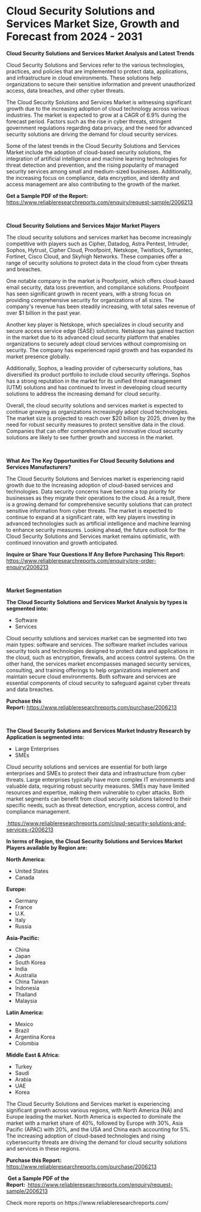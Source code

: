<p><h1>Cloud Security Solutions and Services Market Size, Growth and Forecast from 2024 - 2031</h1></p><p><strong>Cloud Security Solutions and Services Market Analysis and Latest Trends</strong></p>
<p><p>Cloud Security Solutions and Services refer to the various technologies, practices, and policies that are implemented to protect data, applications, and infrastructure in cloud environments. These solutions help organizations to secure their sensitive information and prevent unauthorized access, data breaches, and other cyber threats.</p><p>The Cloud Security Solutions and Services Market is witnessing significant growth due to the increasing adoption of cloud technology across various industries. The market is expected to grow at a CAGR of 6.9% during the forecast period. Factors such as the rise in cyber threats, stringent government regulations regarding data privacy, and the need for advanced security solutions are driving the demand for cloud security services.</p><p>Some of the latest trends in the Cloud Security Solutions and Services Market include the adoption of cloud-based security solutions, the integration of artificial intelligence and machine learning technologies for threat detection and prevention, and the rising popularity of managed security services among small and medium-sized businesses. Additionally, the increasing focus on compliance, data encryption, and identity and access management are also contributing to the growth of the market.</p></p>
<p><strong>Get a Sample PDF of the Report:&nbsp;</strong> <a href="https://www.reliableresearchreports.com/enquiry/request-sample/2006213">https://www.reliableresearchreports.com/enquiry/request-sample/2006213</a></p>
<p>&nbsp;</p>
<p><strong>Cloud Security Solutions and Services Major Market Players</strong></p>
<p><p>The cloud security solutions and services market has become increasingly competitive with players such as Cipher, Datadog, Astra Pentest, Intruder, Sophos, Hytrust, Cipher Cloud, Proofpoint, Netskope, Twistlock, Symantec, Fortinet, Cisco Cloud, and Skyhigh Networks. These companies offer a range of security solutions to protect data in the cloud from cyber threats and breaches.</p><p>One notable company in the market is Proofpoint, which offers cloud-based email security, data loss prevention, and compliance solutions. Proofpoint has seen significant growth in recent years, with a strong focus on providing comprehensive security for organizations of all sizes. The company's revenue has been steadily increasing, with total sales revenue of over $1 billion in the past year.</p><p>Another key player is Netskope, which specializes in cloud security and secure access service edge (SASE) solutions. Netskope has gained traction in the market due to its advanced cloud security platform that enables organizations to securely adopt cloud services without compromising on security. The company has experienced rapid growth and has expanded its market presence globally.</p><p>Additionally, Sophos, a leading provider of cybersecurity solutions, has diversified its product portfolio to include cloud security offerings. Sophos has a strong reputation in the market for its unified threat management (UTM) solutions and has continued to invest in developing cloud security solutions to address the increasing demand for cloud security.</p><p>Overall, the cloud security solutions and services market is expected to continue growing as organizations increasingly adopt cloud technologies. The market size is projected to reach over $20 billion by 2025, driven by the need for robust security measures to protect sensitive data in the cloud. Companies that can offer comprehensive and innovative cloud security solutions are likely to see further growth and success in the market.</p></p>
<p>&nbsp;</p>
<p><strong>What Are The Key Opportunities For Cloud Security Solutions and Services Manufacturers?</strong></p>
<p><p>The Cloud Security Solutions and Services market is experiencing rapid growth due to the increasing adoption of cloud-based services and technologies. Data security concerns have become a top priority for businesses as they migrate their operations to the cloud. As a result, there is a growing demand for comprehensive security solutions that can protect sensitive information from cyber threats. The market is expected to continue to expand at a significant rate, with key players investing in advanced technologies such as artificial intelligence and machine learning to enhance security measures. Looking ahead, the future outlook for the Cloud Security Solutions and Services market remains optimistic, with continued innovation and growth anticipated.</p></p>
<p><strong>Inquire or Share Your Questions If Any Before Purchasing This Report:</strong> <a href="https://www.reliableresearchreports.com/enquiry/pre-order-enquiry/2006213">https://www.reliableresearchreports.com/enquiry/pre-order-enquiry/2006213</a></p>
<p>&nbsp;</p>
<p><strong>Market Segmentation</strong></p>
<p><strong>The Cloud Security Solutions and Services Market Analysis by types is segmented into:</strong></p>
<p><ul><li>Software</li><li>Services</li></ul></p>
<p><p>Cloud security solutions and services market can be segmented into two main types: software and services. The software market includes various security tools and technologies designed to protect data and applications in the cloud, such as encryption, firewalls, and access control systems. On the other hand, the services market encompasses managed security services, consulting, and training offerings to help organizations implement and maintain secure cloud environments. Both software and services are essential components of cloud security to safeguard against cyber threats and data breaches.</p></p>
<p><strong>Purchase this Report:&nbsp;</strong><a href="https://www.reliableresearchreports.com/purchase/2006213">https://www.reliableresearchreports.com/purchase/2006213</a></p>
<p>&nbsp;</p>
<p><strong>The Cloud Security Solutions and Services Market Industry Research by Application is segmented into:</strong></p>
<p><ul><li>Large Enterprises</li><li>SMEs</li></ul></p>
<p><p>Cloud security solutions and services are essential for both large enterprises and SMEs to protect their data and infrastructure from cyber threats. Large enterprises typically have more complex IT environments and valuable data, requiring robust security measures. SMEs may have limited resources and expertise, making them vulnerable to cyber attacks. Both market segments can benefit from cloud security solutions tailored to their specific needs, such as threat detection, encryption, access control, and compliance management.</p></p>
<p><a href="https://www.reliableresearchreports.com/cloud-security-solutions-and-services-r2006213">&nbsp;https://www.reliableresearchreports.com/cloud-security-solutions-and-services-r2006213</a></p>
<p><strong>In terms of Region, the Cloud Security Solutions and Services Market Players available by Region are:</strong></p>
<p>
    <p> <strong> North America: </strong>
        <ul>
            <li>United States</li>
            <li>Canada</li>
        </ul>
        </p> 
    <p> <strong> Europe: </strong>
        <ul>
            <li>Germany</li>
            <li>France</li>
            <li>U.K.</li>
            <li>Italy</li>
            <li>Russia</li>
        </ul>
        </p> 
    <p> <strong> Asia-Pacific: </strong>
        <ul>
            <li>China</li>
            <li>Japan</li>
            <li>South Korea</li>
            <li>India</li>
            <li>Australia</li>
            <li>China Taiwan</li>
            <li>Indonesia</li>
            <li>Thailand</li>
            <li>Malaysia</li>
        </ul>
        </p> 
    <p> <strong> Latin America: </strong>
        <ul>
            <li>Mexico</li>
            <li>Brazil</li>
            <li>Argentina Korea</li>
            <li>Colombia</li>
        </ul>
        </p> 
    <p> <strong> Middle East & Africa: </strong>
        <ul>
            <li>Turkey</li>
            <li>Saudi</li>
            <li>Arabia</li>
            <li>UAE</li>
            <li>Korea</li>
        </ul>
    </p>
    </p>
<p><p>The Cloud Security Solutions and Services market is experiencing significant growth across various regions, with North America (NA) and Europe leading the market. North America is expected to dominate the market with a market share of 40%, followed by Europe with 30%, Asia Pacific (APAC) with 20%, and the USA and China each accounting for 5%. The increasing adoption of cloud-based technologies and rising cybersecurity threats are driving the demand for cloud security solutions and services in these regions.</p></p>
<p><strong>Purchase this Report: </strong><a href="https://www.reliableresearchreports.com/purchase/2006213">https://www.reliableresearchreports.com/purchase/2006213</a></p>
<p>&nbsp;<strong>Get a Sample PDF of the Report:&nbsp;&nbsp;</strong><a href="https://www.reliableresearchreports.com/enquiry/request-sample/2006213">https://www.reliableresearchreports.com/enquiry/request-sample/2006213</a></p>
<p><strong></strong></p>
<p>Check more reports on https://www.reliableresearchreports.com/</p>